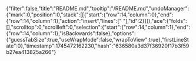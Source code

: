 {"filter":false,"title":"README.md","tooltip":"/README.md","undoManager":{"mark":0,"position":0,"stack":[[{"start":{"row":14,"column":0},"end":{"row":14,"column":1},"action":"insert","lines":[" "],"id":2}]]},"ace":{"folds":[],"scrolltop":0,"scrollleft":0,"selection":{"start":{"row":14,"column":1},"end":{"row":14,"column":1},"isBackwards":false},"options":{"guessTabSize":true,"useWrapMode":false,"wrapToView":true},"firstLineState":0},"timestamp":1745472162230,"hash":"636580a3d37f36920f17b3f59b27ea413825a266"}